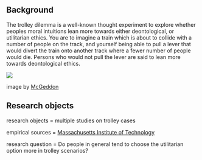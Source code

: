 Background
------------------

The trolley dilemma is a well-known thought experiment to explore whether peoples moral intuitions lean
more towards either deontological, or utilitarian ethics. You are to imagine a train which is about to collide
with a number of people on the track, and yourself being able to pull a lever that would divert the train onto another track where a fewer number of people would die. Persons who would not pull the lever are said to lean more towards deontological ethics.

![](assets\Trolley_problem.png)

image by [McGeddon](https://commons.wikimedia.org/wiki/User_talk:McGeddon)

Research objects
-------------------------

research objects = multiple studies on trolley cases

empirical sources = [Massachusetts Institute of Technology](http://moralmachine.mit.edu/)

research question = Do people in general tend to choose the utilitarian option more in trolley scenarios?
